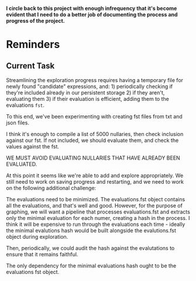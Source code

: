 #### I circle back to this project with enough infrequency that it's become evident that I need to do a better job of documenting the process and progress of the project.

# Reminders

## Current Task

Streamlining the exploration progress requires having a temporary file for newly found "candidate" expressions, and: 1) periodically checking if they're included already in our persistent storage 2) if they aren't, evaluating them 3) if their evaluation is efficient, adding them to the evaluations `fst`.

To this end, we've been experimenting with creating fst files from txt and json files.

I think it's enough to compile a list of 5000 nullaries, then check inclusion against our fst. If not included, we should evaluate them, and check the values against the fst.

WE MUST AVOID EVALUATING NULLARIES THAT HAVE ALREADY BEEN EVALUATED.

At this point it seems like we're able to add and explore appropriately. We still need to work on saving progress and restarting, and we need to work on the following additional challenge:

The evaluations need to be minimized. The evaluations.fst object contains all the evaluations, and that's well and good.
However, for the purpose of graphing, we will want a pipeline that processes evaluations.fst and extracts only the minimal evaluation for each numer, creating a hash in the process.
I think it will be expensive to run through the evaluations each time - ideally the minimal evalutions hash would be built alongside the evalutions.fst object during exploration.

Then, periodically, we could audit the hash against the evalutations to ensure that it remains faithful.

The only dependency for the minimal evaluations hash ought to be the evaluations fst object.

